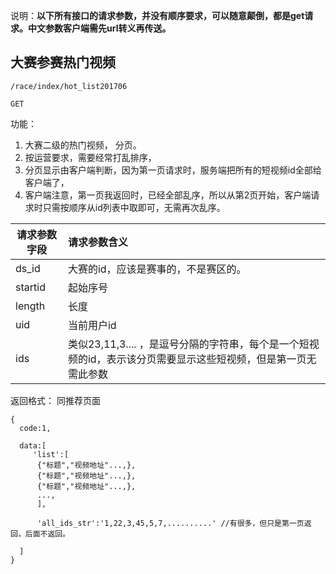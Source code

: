 说明：**以下所有接口的请求参数，并没有顺序要求，可以随意颠倒，都是get请求。中文参数客户端需先url转义再传送。**



## 大赛参赛热门视频

~~~
/race/index/hot_list201706
~~~
~~~
GET
~~~

功能：  

1. 大赛二级的热门视频， 分页。
1. 按运营要求，需要经常打乱排序，
1. 分页显示由客户端判断，因为第一页请求时，服务端把所有的短视频id全部给客户端了，
1. 客户端注意，第一页我返回时，已经全部乱序，所以从第2页开始，客户端请求时只需按顺序从id列表中取即可，无需再次乱序。

| 请求参数字段        | 请求参数含义  |
| -------- |:------|
|ds_id         |  大赛的id，应该是赛事的，不是赛区的。|
|startid       |  起始序号|
|length       |  长度|
|uid       |  当前用户id|
|ids      |  类似23,11,3.... ，是逗号分隔的字符串，每个是一个短视频的id，表示该分页需要显示这些短视频，但是第一页无需此参数|


返回格式：  同推荐页面
~~~
{
  code:1,
  
  data:[
     'list':[ 
      {"标题","视频地址"...,},
      {"标题","视频地址"...,},
      {"标题","视频地址"...,},
      ...,
      ],
      
      'all_ids_str':'1,22,3,45,5,7,..........' //有很多，但只是第一页返回，后面不返回。 
      
  ] 
}   
~~~











